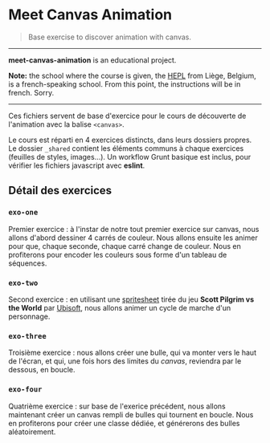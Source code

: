 # Meet Canvas Animation

> Base exercise to discover animation with canvas.

* * *

**meet-canvas-animation** is an educational project.

**Note:** the school where the course is given, the [HEPL](http://www.provincedeliege.be/hauteecole) from Liège, Belgium, is a french-speaking school. From this point, the instructions will be in french. Sorry.

* * *

Ces fichiers servent de base d'exercice pour le cours de découverte de l'animation avec la balise `<canvas>`.

Le cours est réparti en 4 exercices distincts, dans leurs dossiers propres. Le dossier `_shared` contient les éléments communs à chaque exercices (feuilles de styles, images…). Un workflow Grunt basique est inclus, pour vérifier les fichiers javascript avec **eslint**.

## Détail des exercices

### `exo-one`

Premier exercice : à l'instar de notre tout premier exercice sur canvas, nous allons d'abord dessiner 4 carrés de couleur. Nous allons ensuite les animer pour que, chaque seconde, chaque carré change de couleur. Nous en profiterons pour encoder les couleurs sous forme d'un tableau de séquences.

### `exo-two`

Second exercice : en utilisant une [spritesheet](./_shared/ramonaflowers.png) tirée du jeu **Scott Pilgrim vs the World** par [Ubisoft](https://www.ubisoft.com), nous allons animer un cycle de marche d'un personnage.

### `exo-three`

Troisième exercice : nous allons créer une bulle, qui va monter vers le haut de l'écran, et qui, une fois hors des limites du _canvas_, reviendra par le dessous, en boucle.

### `exo-four`

Quatrième exercice : sur base de l'exerice précédent, nous allons maintenant créer un canvas rempli de bulles qui tournent en boucle. Nous en profiterons pour créer une classe dédiée, et générerons des bulles aléatoirement.
